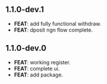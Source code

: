 ## 1.1.0-dev.1

 - **FEAT**: add fully functional withdraw.
 - **FEAT**: dposit ngn flow complete.

## 1.1.0-dev.0

 - **FEAT**: working register.
 - **FEAT**: complete ui.
 - **FEAT**: add package.

